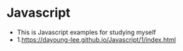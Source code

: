 # Javascript
- This is Javascript examples for studying myself
- 1.https://dayoung-lee.github.io/Javascript/1/index.html

